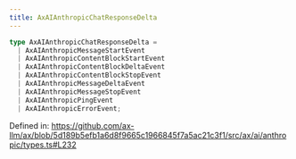 ```yaml
---
title: AxAIAnthropicChatResponseDelta
---
```


```ts
type AxAIAnthropicChatResponseDelta = 
  | AxAIAnthropicMessageStartEvent
  | AxAIAnthropicContentBlockStartEvent
  | AxAIAnthropicContentBlockDeltaEvent
  | AxAIAnthropicContentBlockStopEvent
  | AxAIAnthropicMessageDeltaEvent
  | AxAIAnthropicMessageStopEvent
  | AxAIAnthropicPingEvent
  | AxAIAnthropicErrorEvent;
```

Defined in: https://github.com/ax-llm/ax/blob/5d189b5efb1a6d8f9665c1966845f7a5ac21c3f1/src/ax/ai/anthropic/types.ts#L232
